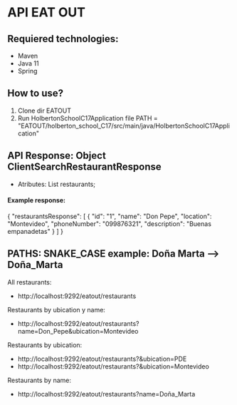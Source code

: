 # API EAT OUT

## Requiered technologies:
- Maven
- Java 11
- Spring

## How to use?
1. Clone dir EATOUT
2. Run HolbertonSchoolC17Application file PATH = "EATOUT/holberton_school_C17/src/main/java/HolbertonSchoolC17Application"

## API Response: Object ClientSearchRestaurantResponse
- Atributes: List<Restaurant> restaurants;

#### Example response:
{
"restaurantsResponse": [
{
"id": "1",
"name": "Don Pepe",
"location": "Montevideo",
"phoneNumber": "099876321",
"description": "Buenas empanadetas"
}
]
}


## PATHS: SNAKE_CASE example: Doña Marta --> Doña_Marta

All restaurants:
- http://localhost:9292/eatout/restaurants

Restaurants by ubication y name:
- http://localhost:9292/eatout/restaurants?name=Don_Pepe&ubication=Montevideo

Restaurants by ubication:
- http://localhost:9292/eatout/restaurants?&ubication=PDE
- http://localhost:9292/eatout/restaurants?&ubication=Montevideo

Restaurants by name:
- http://localhost:9292/eatout/restaurants?name=Doña_Marta
